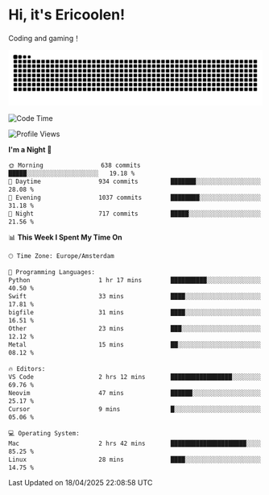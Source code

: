 # Hi, it's Ericoolen!
Coding and gaming！

<picture>
  <source media="(prefers-color-scheme: dark)" srcset="https://raw.githubusercontent.com/Eric-Song-Nop/Eric-Song-Nop/output/github-contribution-grid-snake-dark.svg">
  <source media="(prefers-color-scheme: light)" srcset="https://raw.githubusercontent.com/Eric-Song-Nop/Eric-Song-Nop/output/github-contribution-grid-snake.svg">
  <img alt="github contribution grid snake animation" src="https://raw.githubusercontent.com/Eric-Song-Nop/Eric-Song-Nop/output/github-contribution-grid-snake.svg">
</picture>

<!--START_SECTION:waka-->
![Code Time](http://img.shields.io/badge/Code%20Time-1%2C808%20hrs%207%20mins-blue)

![Profile Views](http://img.shields.io/badge/Profile%20Views-1-blue)

**I'm a Night 🦉** 

```text
🌞 Morning                638 commits         █████░░░░░░░░░░░░░░░░░░░░   19.18 % 
🌆 Daytime                934 commits         ███████░░░░░░░░░░░░░░░░░░   28.08 % 
🌃 Evening                1037 commits        ████████░░░░░░░░░░░░░░░░░   31.18 % 
🌙 Night                  717 commits         █████░░░░░░░░░░░░░░░░░░░░   21.56 % 
```


📊 **This Week I Spent My Time On** 

```text
🕑︎ Time Zone: Europe/Amsterdam

💬 Programming Languages: 
Python                   1 hr 17 mins        ██████████░░░░░░░░░░░░░░░   40.50 % 
Swift                    33 mins             ████░░░░░░░░░░░░░░░░░░░░░   17.81 % 
bigfile                  31 mins             ████░░░░░░░░░░░░░░░░░░░░░   16.51 % 
Other                    23 mins             ███░░░░░░░░░░░░░░░░░░░░░░   12.12 % 
Metal                    15 mins             ██░░░░░░░░░░░░░░░░░░░░░░░   08.12 % 

🔥 Editors: 
VS Code                  2 hrs 12 mins       █████████████████░░░░░░░░   69.76 % 
Neovim                   47 mins             ██████░░░░░░░░░░░░░░░░░░░   25.17 % 
Cursor                   9 mins              █░░░░░░░░░░░░░░░░░░░░░░░░   05.06 % 

💻 Operating System: 
Mac                      2 hrs 42 mins       █████████████████████░░░░   85.25 % 
Linux                    28 mins             ████░░░░░░░░░░░░░░░░░░░░░   14.75 % 
```


 Last Updated on 18/04/2025 22:08:58 UTC
<!--END_SECTION:waka-->

